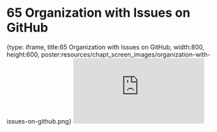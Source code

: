 # 65 Organization with Issues on GitHub
 
{type: iframe, title:65 Organization with Issues on GitHub, width:800, height:600, poster:resources/chapt_screen_images/organization-with-issues-on-github.png}
![](https://datatrail-jhu.github.io/DataTrail/no_toc/organization-with-issues-on-github.html)
 

 
